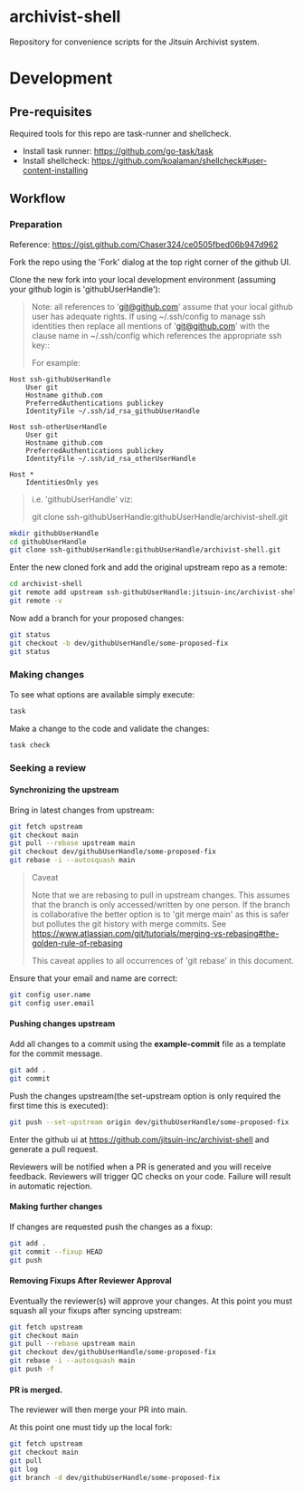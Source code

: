 # archivist-shell

Repository for convenience scripts for the Jitsuin Archivist system.

# Development

## Pre-requisites

Required tools for this repo are task-runner and shellcheck.

   - Install task runner: https://github.com/go-task/task
   - Install shellcheck: https://github.com/koalaman/shellcheck#user-content-installing

## Workflow

### Preparation

Reference: https://gist.github.com/Chaser324/ce0505fbed06b947d962

Fork the repo using the 'Fork' dialog at the top right corner of the github UI.

Clone the new fork into your local development environment (assuming your github
login is 'githubUserHandle'):

> Note: all references to 'git@github.com' assume that your local github user has adequate
> rights. If using ~/.ssh/config to manage ssh identities then replace all mentions of
> 'git@github.com' with the clause name in ~/.ssh/config which references the appropriate
> ssh key::
> 
> For example:
```
Host ssh-githubUserHandle
    User git
    Hostname github.com
    PreferredAuthentications publickey
    IdentityFile ~/.ssh/id_rsa_githubUserHandle

Host ssh-otherUserHandle
    User git
    Hostname github.com
    PreferredAuthentications publickey
    IdentityFile ~/.ssh/id_rsa_otherUserHandle

Host *
    IdentitiesOnly yes

```
> i.e. 'githubUserHandle' viz:
>
>    git clone ssh-githubUserHandle:githubUserHandle/archivist-shell.git
>


```bash
mkdir githubUserHandle
cd githubUserHandle
git clone ssh-githubUserHandle:githubUserHandle/archivist-shell.git
```

Enter the new cloned fork and add the original upstream repo as a remote:

```bash
cd archivist-shell
git remote add upstream ssh-githubUserHandle:jitsuin-inc/archivist-shell.git
git remote -v
```

Now add a branch for your proposed changes:

```bash
git status
git checkout -b dev/githubUserHandle/some-proposed-fix
git status
```

### Making changes

To see what options are available simply execute:

```bash
task
```

Make a change to the code and validate the changes:

```bash
task check
```

### Seeking a review

#### Synchronizing the upstream

Bring in latest changes from upstream:

```bash
git fetch upstream
git checkout main
git pull --rebase upstream main
git checkout dev/githubUserHandle/some-proposed-fix
git rebase -i --autosquash main
```
> Caveat
>
> Note that we are rebasing to pull in upstream changes. This assumes that
> the branch is only accessed/written by one person. If the branch is
> collaborative the better option is to 'git merge main' as this is
> safer but pollutes the git history with merge commits.
> See https://www.atlassian.com/git/tutorials/merging-vs-rebasing#the-golden-rule-of-rebasing 
>
> This caveat applies to all occurrences of 'git rebase' in this document.


Ensure that your email and name are correct:

```bash
git config user.name
git config user.email
```

#### Pushing changes upstream

Add all changes to a commit using the **example-commit** file as a template
for the commit message.

```bash
git add .
git commit
```

Push the changes upstream(the set-upstream option is only required the first time this is executed):

```bash
git push --set-upstream origin dev/githubUserHandle/some-proposed-fix
```

Enter the github ui at https://github.com/jitsuin-inc/archivist-shell and 
generate a pull request.

Reviewers will be notified when a PR is generated and you will receive feedback.
Reviewers will trigger QC checks on your code. Failure will result in
automatic rejection.

#### Making further changes

If changes are requested push the changes as a fixup:

```bash
git add .
git commit --fixup HEAD
git push
```

#### Removing Fixups After Reviewer Approval

Eventually the reviewer(s) will approve your changes. At this point you must
squash all your fixups after syncing upstream:

```bash
git fetch upstream
git checkout main
git pull --rebase upstream main
git checkout dev/githubUserHandle/some-proposed-fix
git rebase -i --autosquash main
git push -f
```

#### PR is merged.

The reviewer will then merge your PR into main.

At this point one must tidy up the local fork:

```bash
git fetch upstream
git checkout main
git pull
git log
git branch -d dev/githubUserHandle/some-proposed-fix
```

